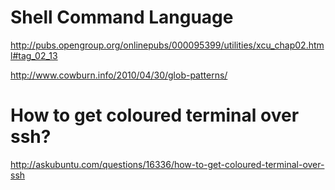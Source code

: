 # Shell Command Language

http://pubs.opengroup.org/onlinepubs/000095399/utilities/xcu_chap02.html#tag_02_13

http://www.cowburn.info/2010/04/30/glob-patterns/

# How to get coloured terminal over ssh?

http://askubuntu.com/questions/16336/how-to-get-coloured-terminal-over-ssh

